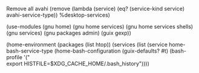 Remove all avahi
(remove (lambda (service)
          (eq? (service-kind service) avahi-service-type))
        %desktop-services)


       
(use-modules (gnu home)
             (gnu home services)
             (gnu home services shells)
             (gnu services)
             (gnu packages admin)
             (guix gexp))


(home-environment
 (packages (list htop))
 (services
  (list
   (service home-bash-service-type
            (home-bash-configuration
             (guix-defaults? #t)
             (bash-profile '("\
export HISTFILE=$XDG_CACHE_HOME/.bash_history"))))

  





